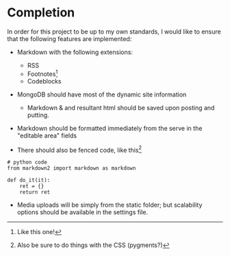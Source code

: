 # Completion

In order for this project to be up to my own standards, I would like to
ensure that the following features are implemented:

* Markdown with the following extensions:
	* RSS
	* Footnotes[^1]
	* Codeblocks
* MongoDB should have most of the dynamic site information
	* Markdown & and resultant html should be saved upon posting and putting.
* Markdown should be formatted immediately from the serve in the "editable
  area" fields

* There should also be fenced code, like this[^2]
~~~~{.python}
# python code
from markdown2 import markdown as markdown

def do_it(it):
    ret = {}
    return ret
~~~~

* Media uploads will be simply from the static folder; but scalability options should be available in the settings file.

[^1]: Like this one!

[^2]: Also be sure to do things with the CSS (pygments?)

